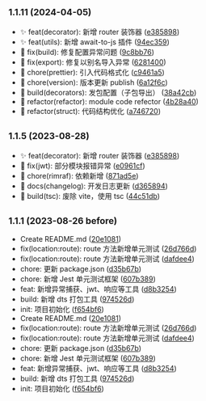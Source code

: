 ## <small>1.1.11 (2024-04-05)</small>

-   ✨ feat(decorator): 新增 router 装饰器 ([e385898](https://github.com/Jamartin-create/mduash/commit/e385898))
-   ✨ feat(utils): 新增 await-to-js 插件 ([94ec359](https://github.com/Jamartin-create/mduash/commit/94ec359))
-   🐞 fix(build): 修复配置异常问题 ([9c8bb76](https://github.com/Jamartin-create/mduash/commit/9c8bb76))
-   🐞 fix(export): 修复以别名导入异常 ([6281400](https://github.com/Jamartin-create/mduash/commit/6281400))
-   🐳 chore(prettier): 引入代码格式化 ([c9461a5](https://github.com/Jamartin-create/mduash/commit/c9461a5))
-   🐳 chore(version): 版本更新 publish ([6a12f6c](https://github.com/Jamartin-create/mduash/commit/6a12f6c))
-   🔧 build(decorators): 发包配置（子包导出） ([38a42cb](https://github.com/Jamartin-create/mduash/commit/38a42cb))
-   🦄 refactor(refactor): module code refector ([4b28a40](https://github.com/Jamartin-create/mduash/commit/4b28a40))
-   🦄 refactor(struct): 代码结构优化 ([a746720](https://github.com/Jamartin-create/mduash/commit/a746720))

## <small>1.1.5 (2023-08-28)</small>

-   ✨ feat(decorator): 新增 router 装饰器 ([e385898](https://github.com/Jamartin-create/mduash/commit/e385898))
-   🐞 fix(jwt): 部分模块报错异常 ([e0961cf](https://github.com/Jamartin-create/mduash/commit/e0961cf))
-   🐳 chore(rimraf): 依赖新增 ([871ad5e](https://github.com/Jamartin-create/mduash/commit/871ad5e))
-   📃 docs(changelog): 开发日志更新 ([d365894](https://github.com/Jamartin-create/mduash/commit/d365894))
-   🔧 build(tsc): 废除 vite，使用 tsc ([44c51db](https://github.com/Jamartin-create/mduash/commit/44c51db))

## <small>1.1.1 (2023-08-26 before)</small>

-   Create README.md ([20e1081](https://github.com/Jamartin-create/mduash/commit/20e1081))
-   fix(location:route): route 方法新增单元测试 ([26d766d](https://github.com/Jamartin-create/mduash/commit/26d766d))
-   fix(location:route): route 方法新增单元测试 ([dafdee4](https://github.com/Jamartin-create/mduash/commit/dafdee4))
-   chore: 更新 package.json ([d35b67b](https://github.com/Jamartin-create/mduash/commit/d35b67b))
-   chore: 新增 Jest 单元测试框架 ([607b389](https://github.com/Jamartin-create/mduash/commit/607b389))
-   feat: 新增异常捕获、jwt、响应等工具 ([d8b3254](https://github.com/Jamartin-create/mduash/commit/d8b3254))
-   build: 新增 dts 打包工具 ([974526d](https://github.com/Jamartin-create/mduash/commit/974526d))
-   init: 项目初始化 ([f654bf6](https://github.com/Jamartin-create/mduash/commit/f654bf6))
-   Create README.md ([20e1081](https://github.com/Jamartin-create/mduash/commit/20e1081))
-   fix(location:route): route 方法新增单元测试 ([26d766d](https://github.com/Jamartin-create/mduash/commit/26d766d))
-   fix(location:route): route 方法新增单元测试 ([dafdee4](https://github.com/Jamartin-create/mduash/commit/dafdee4))
-   chore: 更新 package.json ([d35b67b](https://github.com/Jamartin-create/mduash/commit/d35b67b))
-   chore: 新增 Jest 单元测试框架 ([607b389](https://github.com/Jamartin-create/mduash/commit/607b389))
-   feat: 新增异常捕获、jwt、响应等工具 ([d8b3254](https://github.com/Jamartin-create/mduash/commit/d8b3254))
-   build: 新增 dts 打包工具 ([974526d](https://github.com/Jamartin-create/mduash/commit/974526d))
-   init: 项目初始化 ([f654bf6](https://github.com/Jamartin-create/mduash/commit/f654bf6))
